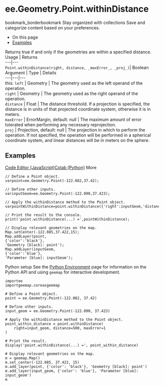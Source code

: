  
#  ee.Geometry.Point.withinDistance
bookmark_borderbookmark Stay organized with collections  Save and categorize content based on your preferences.
  * On this page
  * [Examples](https://developers.google.com/earth-engine/apidocs/ee-geometry-point-withindistance#examples)


Returns true if and only if the geometries are within a specified distance.
Usage | Returns  
---|---  
`Point.withinDistance(right, distance, _maxError_, _proj_)`|  Boolean  
Argument | Type | Details  
---|---|---  
this: `left` | Geometry | The geometry used as the left operand of the operation.  
`right` | Geometry | The geometry used as the right operand of the operation.  
`distance` | Float | The distance threshold. If a projection is specified, the distance is in units of that projected coordinate system, otherwise it is in meters.  
`maxError` | ErrorMargin, default: null | The maximum amount of error tolerated when performing any necessary reprojection.  
`proj` | Projection, default: null | The projection in which to perform the operation. If not specified, the operation will be performed in a spherical coordinate system, and linear distances will be in meters on the sphere.  
## Examples
[Code Editor (JavaScript)](https://developers.google.com/earth-engine/apidocs/ee-geometry-point-withindistance#code-editor-javascript-sample)[Colab (Python)](https://developers.google.com/earth-engine/apidocs/ee-geometry-point-withindistance#colab-python-sample) More
```
// Define a Point object.
varpoint=ee.Geometry.Point(-122.082,37.42);

// Define other inputs.
varinputGeom=ee.Geometry.Point(-122.090,37.423);

// Apply the withinDistance method to the Point object.
varpointWithinDistance=point.withinDistance({'right':inputGeom,'distance':500,'maxError':1});

// Print the result to the console.
print('point.withinDistance(...) =',pointWithinDistance);

// Display relevant geometries on the map.
Map.setCenter(-122.085,37.422,15);
Map.addLayer(point,
{'color':'black'},
'Geometry [black]: point');
Map.addLayer(inputGeom,
{'color':'blue'},
'Parameter [blue]: inputGeom');
```
Python setup
See the [ Python Environment](https://developers.google.com/earth-engine/guides/python_install) page for information on the Python API and using `geemap` for interactive development.
```
importee
importgeemap.coreasgeemap
```
```
# Define a Point object.
point = ee.Geometry.Point(-122.082, 37.42)

# Define other inputs.
input_geom = ee.Geometry.Point(-122.090, 37.423)

# Apply the withinDistance method to the Point object.
point_within_distance = point.withinDistance(
    right=input_geom, distance=500, maxError=1
)

# Print the result.
display('point.withinDistance(...) =', point_within_distance)

# Display relevant geometries on the map.
m = geemap.Map()
m.set_center(-122.085, 37.422, 15)
m.add_layer(point, {'color': 'black'}, 'Geometry [black]: point')
m.add_layer(input_geom, {'color': 'blue'}, 'Parameter [blue]: input_geom')
m
```

